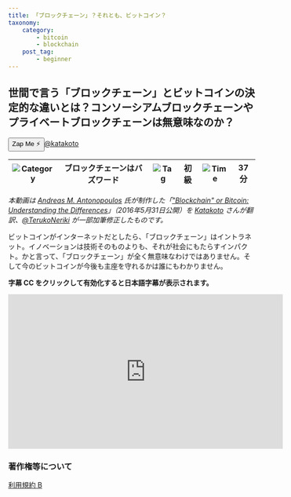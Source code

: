 ```yaml
---
title: 「ブロックチェーン」？それとも、ビットコイン？
taxonomy:
    category:
        - bitcoin
        - blockchain
    post_tag:
        - beginner
---
```


## 世間で言う「ブロックチェーン」とビットコインの決定的な違いとは？コンソーシアムブロックチェーンやプライベートブロックチェーンは無意味なのか？

<div><button class="zap-button" data-npub="npub1uyf6ghmjy8p8mnt8jhutgh4jtjvzn7euwjf4yvpwuzwan5jl8xysnvsmuw" data-relays="wss://relay.damus.io,wss://relay.snort.social,wss://nostr.wine,wss://relay.nostr.band">Zap Me ⚡</button><a href="https://twitter.com/katakoto">@katakoto</a></div>

|  ![Category](/_images/category.png)  |  ブロックチェーンはバズワード  |  ![Tag](/_images/tag.png)  |  初級  | ![Time](/_images/timer.png)  |  37分  |
| ---- | ---- | ---- | ---- | ---- | ---- |

*本動画は [Andreas M. Antonopoulos](https://twitter.com/aantonop) 氏が制作した「["Blockchain" or Bitcoin: Understanding the Differences](https://www.youtube.com/watch?v=mRQs9Y6CUSU)」（2016年5月31日公開）を [Katakoto](https://twitter.com/katakoto) さんが翻訳、[@TerukoNeriki](https://twitter.com/TerukoNeriki) が一部加筆修正したものです。*

ビットコインがインターネットだとしたら、「ブロックチェーン」はイントラネット。イノベーションは技術そのものよりも、それが社会にもたらすインパクト。かと言って、「ブロックチェーン」が全く無意味なわけではありません。そして今のビットコインが今後も主座を守れるかは誰にもわかりません。

**字幕 CC をクリックして有効化すると日本語字幕が表示されます。**

<center><iframe width="560" height="315" src="https://www.youtube.com/embed/ugB8o0QByio" title="YouTube video player" frameborder="0" allow="accelerometer; autoplay; clipboard-write; encrypted-media; gyroscope; picture-in-picture" allowfullscreen=""></iframe></center>



### 著作権等について
[利用規約 B](https://lostinbitcoin.jp/copyright/#uab)

